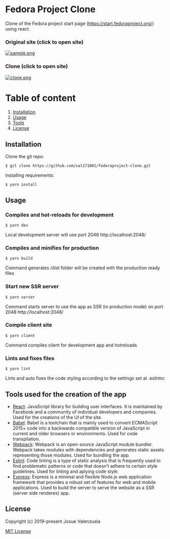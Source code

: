 # Fedora Project Clone

Clone of the Fedora project start page (https://start.fedoraproject.org/) using react.

### Original site (click to open site)
[![sample.png](https://i.postimg.cc/T2HrPdTt/sample.png)](https://start.fedoraproject.org/)

### Clone (click to open site)
[![clone.png](https://i.postimg.cc/rzXstYnw/clone.png)](http://www.msdeus.site/171001/fpc/)

# Table of content
1. [Installation](#Installation)
1. [Usage](#Usage)
1. [Tools](#Tools)
1. [License](#License)

## Installation
Clone the git repo:

```
$ git clone https://github.com/val171001/fedoraproject-clone.git
```

Installing requirements:

```
$ yarn install
```
## Usage

### Compiles and hot-reloads for development
```
$ yarn dev
```
Local development server will use port 2048 http://localhost:2048/
### Compiles and minifies for production
```
$ yarn build
```
Command generates /dist folder will be created with the production ready files
### Start new SSR server
```
$ yarn server
```
Command starts server to use the app as SSR (in production mode) on port 2048 http://localhost:2048/
### Compile client site
```
$ yarn client
```
Command compiles client for development app and hotreloads
### Lints and fixes files
```
$ yarn lint
```
Lints and auto fixes the code styling according to the settings set at .eslintrc

## Tools used for the creation of the app
* [React](https://reactjs.org/): JavaScript library for building user interfaces. It is maintained by Facebook and a community of individual developers and companies. Used for the creations of the UI of the site.
* [Babel](https://babeljs.io/): Babel is a toolchain that is mainly used to convert ECMAScript 2015+ code into a backwards compatible version of JavaScript in current and older browsers or environments. Used for code transpilation.
* [Webpack](https://webpack.js.org/): Webpack is an open-source JavaScript module bundler. Webpack takes modules with dependencies and generates static assets representing those modules. Used for bundling the app.
* [Eslint](https://eslint.org/): Code linting is a type of static analysis that is frequently used to find problematic patterns or code that doesn’t adhere to certain style guidelines. Used for linting and aplying code style.
* [Express](https://expressjs.com/): Express is a minimal and flexible Node.js web application framework that provides a robust set of features for web and mobile applications. Used to build the server to serve the website as a SSR (server side renderes) app.

## License
Copyright (c) 2019-present Josue Valenzuela

[MIT License](http://en.wikipedia.org/wiki/MIT_License)
